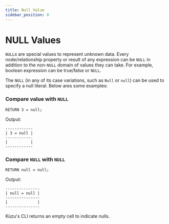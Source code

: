 ```yaml
---
title: Null Value
sidebar_position: 8
---
```


# NULL Values
`NULL`s are special values to represent unknown data. Every node/relationship property or result of any expression can be `NULL` in addition to the non-`NULL` domain of values they can take. For example, boolean expression can be true/false or `NULL`.

The `NULL` (in any of its case variations, such as `Null` or `null`) can be
used to specify a null literal. Below ares some examples:


### Compare value with `NULL`
```
RETURN 3 = null;
```
Output:
```
------------
| 3 = null |
------------
|          |
------------
```

### Compare `NULL` with `NULL`
```
RETURN null = null;
```
Output:
```
---------------
| null = null |
---------------
|             |
---------------
```
Kùzu's CLI returns an empty cell to indicate nulls.

